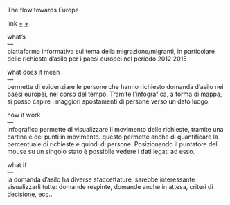 The flow towards Europe

link [+](https://www.lucify.com/the-flow-towards-europe/) [+](https://blog.lucify.com/a-novel-visualisation-of-the-refugee-crisis-565e40ab5a50)


what’s
<br>
—
<br>
piattaforma informativa sul tema della migrazione/migranti, in particolare delle richieste d’asilo per i paesi europei nel periodo 2012.2015


what does it mean
<br>
—
<br>
permette di evidenziare le persone che hanno richiesto domanda d’asilo nei paesi europei, nel corso del tempo. Tramite l’infografica, a forma di mappa, si posso capire i maggiori spostamenti di persone verso un dato luogo.


how it work 
<br>
—
<br>
infografica permette di visualizzare il movimento delle richieste, tramite una cartina e dei punti in movimento. questo permette anche di quantificare la percentuale di richieste e quindi di persone. Posizionando il puntatore del mouse su un singolo stato è possibile vedere i dati legati ad esso.



what if
<br>
—
<br>
la domanda d’asilo ha diverse sfaccettature, sarebbe interessante visualizzarli tutte: domande respinte, domande anche in attesa, criteri di decisione, ecc..
